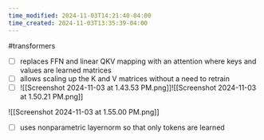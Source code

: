 ```yaml
---
time_modified: 2024-11-03T14:21:40-04:00
time_created: 2024-11-03T13:35:39-04:00
---
```

#transformers

- [ ] replaces FFN and linear QKV mapping with an attention where keys and values are learned matrices
- [ ] allows scaling up the K and V matrices without a need to retrain
- [ ] ![[Screenshot 2024-11-03 at 1.43.53 PM.png]]![[Screenshot 2024-11-03 at 1.50.21 PM.png]]

![[Screenshot 2024-11-03 at 1.55.00 PM.png]]


- [ ] uses nonparametric layernorm so that only tokens are learned